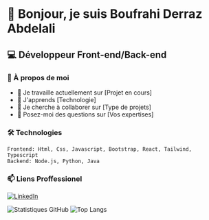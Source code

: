 # 👋 Bonjour, je suis Boufrahi Derraz Abdelali
## 💻 Développeur Front-end/Back-end

### 🚀 À propos de moi
- 🔭 Je travaille actuellement sur [Projet en cours]
- 🌱 J'apprends [Technologie]
- 👯 Je cherche à collaborer sur [Type de projets]
- 💬 Posez-moi des questions sur [Vos expertises]

### 🛠 Technologies
```
Frontend: Html, Css, Javascript, Bootstrap, React, Tailwind, Typescript
Backend: Node.js, Python, Java

```

### 📫 Liens Proffessionel 
[![LinkedIn](https://img.shields.io/badge/-LinkedIn-0077B5?style=flat&logo=LinkedIn&logoColor=white)](votre-lien)


![Statistiques GitHub](https://github-readme-stats.vercel.app/api?username=Abdelali-hub) 
![Top Langs](https://github-readme-stats.vercel.app/api/top-langs/?username=Abdelali-hub)

